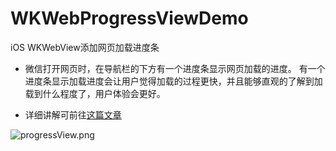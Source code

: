 # WKWebProgressViewDemo
iOS WKWebView添加网页加载进度条  

- 微信打开网页时，在导航栏的下方有一个进度条显示网页加载的进度。
有一个进度条显示加载进度会让用户觉得加载的过程更快，并且能够直观的了解到加载到什么程度了，用户体验会更好。

- 详细讲解可前往<a href="http://www.jianshu.com/p/d3c8ba672760">这篇文章</a>

![progressView.png](http://upload-images.jianshu.io/upload_images/2409226-c2e977fc02df52ad.png?imageMogr2/auto-orient/strip%7CimageView2/2/w/1240)
